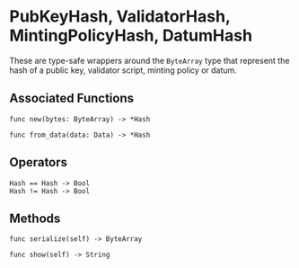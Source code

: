 # PubKeyHash, ValidatorHash, MintingPolicyHash, DatumHash

These are type-safe wrappers around the `ByteArray` type that represent the hash of
a public key, validator script, minting policy or datum.

## Associated Functions

```helios
func new(bytes: ByteArray) -> *Hash

func from_data(data: Data) -> *Hash
```

## Operators

```helios
Hash == Hash -> Bool
Hash != Hash -> Bool
```

## Methods

```helios
func serialize(self) -> ByteArray

func show(self) -> String
```
